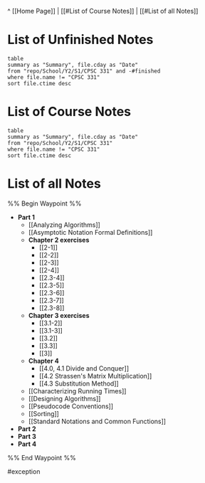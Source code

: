 ^ [[Home Page]] | 
[[#List of Course Notes]] | [[#List of all Notes]]

# List of Unfinished Notes
```dataview
table
summary as "Summary", file.cday as "Date"
from "repo/School/Y2/S1/CPSC 331" and -#finished
where file.name != "CPSC 331"
sort file.ctime desc
```
# List of Course Notes
```dataview
table
summary as "Summary", file.cday as "Date"
from "repo/School/Y2/S1/CPSC 331"
where file.name != "CPSC 331"
sort file.ctime desc
```

# List of all Notes
%% Begin Waypoint %%
- **Part 1**
	- [[Analyzing Algorithms]]
	- [[Asymptotic Notation Formal Definitions]]
	- **Chapter 2 exercises**
		- [[2-1]]
		- [[2-2]]
		- [[2-3]]
		- [[2-4]]
		- [[2.3-4]]
		- [[2.3-5]]
		- [[2.3-6]]
		- [[2.3-7]]
		- [[2.3-8]]
	- **Chapter 3 exercises**
		- [[3.1-2]]
		- [[3.1-3]]
		- [[3.2]]
		- [[3.3]]
		- [[3]]
	- **Chapter 4**
		- [[4.0, 4.1 Divide and Conquer]]
		- [[4.2 Strassen's Matrix Multiplication]]
		- [[4.3 Substitution Method]]
	- [[Characterizing Running Times]]
	- [[Designing Algorithms]]
	- [[Pseudocode Conventions]]
	- [[Sorting]]
	- [[Standard Notations and Common Functions]]
- **Part 2**
- **Part 3**
- **Part 4**

%% End Waypoint %%

#exception